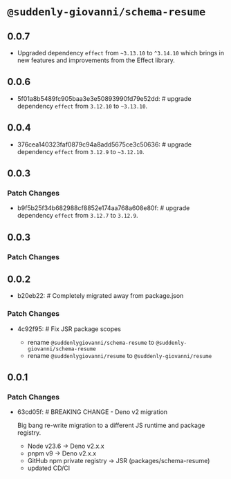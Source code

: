 # `@suddenly-giovanni/schema-resume`

## 0.0.7
- Upgraded dependency `effect` from `~3.13.10` to `^3.14.10` which brings in new features and improvements from the Effect library.

## 0.0.6

- 5f01a8b5489fc905baa3e3e50893990fd79e52dd: # upgrade dependency `effect` from `3.12.10` to `~3.13.10`.

## 0.0.4
- 376cea140323faf0879c94a8add5675ce3c50636: # upgrade dependency `effect` from `3.12.9` to `~3.12.10`. 

## 0.0.3

### Patch Changes
- b9f5b25f34b682988cf8852e174aa768a608e80f: # upgrade dependency `effect` from `3.12.7` to `3.12.9`.

## 0.0.3

### Patch Changes

## 0.0.2

- b20eb22: # Completely migrated away from package.json

### Patch Changes

- 4c92f95: # Fix JSR package scopes

	- rename `@suddenlygiovanni/schema-resume` to `@suddenly-giovanni/schema-resume`
	- rename `@suddenlygiovanni/resume` to `@suddenly-giovanni/resume`

## 0.0.1

### Patch Changes

- 63cd05f: # BREAKING CHANGE - Deno v2 migration

	Big bang re-write migration to a different JS runtime and package registry.

	- Node v23.6 -> Deno v2.x.x
	- pnpm v9 -> Deno v2.x.x
	- GitHub npm private registry -> JSR (packages/schema-resume)
	- updated CD/CI
